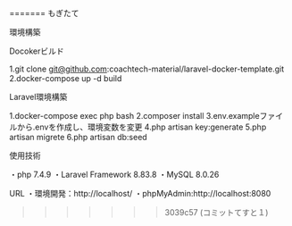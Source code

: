 
=======
もぎたて

環境構築

Docokerビルド

1.git clone git@github.com:coachtech-material/laravel-docker-template.git
2.docker-compose up -d build

Laravel環境構築

1.docker-compose exec php bash
2.composer install
3.env.exampleファイルから.envを作成し、環境変数を変更
4.php artisan key:generate
5.php artisan migrete
6.php artisan db:seed

使用技術

・php 7.4.9
・Laravel Framework 8.83.8
・MySQL 8.0.26

URL
・環境開発：http://localhost/
・phpMyAdmin:http://localhost:8080
>>>>>>> 3039c57 (コミットてすと１)
